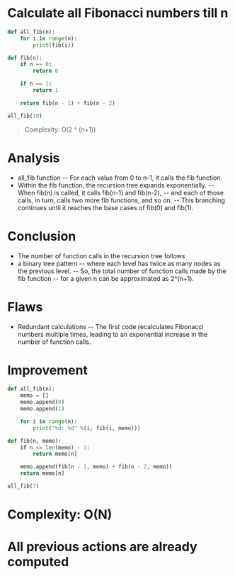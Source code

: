 # Calculate all Fibonacci numbers till n

```python
def all_fib(n):
    for i in range(n):
        print(fib(i))

def fib(n):
    if n == 0:
        return 0

    if n == 1:
        return 1

    return fib(n - 1) + fib(n - 2)

all_fib(10)
```

> Complexity: O(2 ^ (n+1))

# Analysis
- all_fib function
-- For each value from 0 to n-1, it calls the fib function. 
- Within the fib function, the recursion tree expands exponentially.
-- When fib(n) is called, it calls fib(n-1) and fib(n-2), 
-- and each of those calls, in turn, calls two more fib functions, and so on. 
-- This branching continues until it reaches the base cases of fib(0) and fib(1).

# Conclusion
- The number of function calls in the recursion tree follows 
- a binary tree pattern
-- where each level has twice as many nodes as the previous level. 
-- So, the total number of function calls made by the fib function 
-- for a given n can be approximated as 2^(n+1).


# Flaws
- Redundant calculations
-- The first code recalculates Fibonacci numbers multiple times, leading to an exponential increase in the number of function calls.


# Improvement



```python
def all_fib(n):
    memo = []
    memo.append(0)
    memo.append(1)

    for i in range(n):
        print("%d: %d" %(i, fib(i, memo)))

def fib(n, memo):
    if n <= len(memo) - 1:
        return memo[n]

    memo.append(fib(n - 1, memo) + fib(n - 2, memo))
    return memo[n]

all_fib(7)
```

# Complexity: O(N)
# All previous actions are already computed

